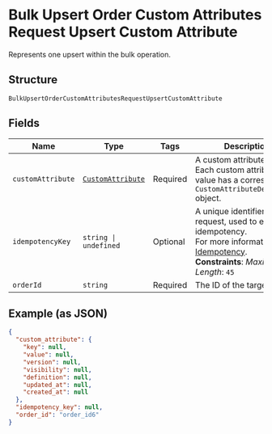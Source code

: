 
# Bulk Upsert Order Custom Attributes Request Upsert Custom Attribute

Represents one upsert within the bulk operation.

## Structure

`BulkUpsertOrderCustomAttributesRequestUpsertCustomAttribute`

## Fields

| Name | Type | Tags | Description |
|  --- | --- | --- | --- |
| `customAttribute` | [`CustomAttribute`](../../doc/models/custom-attribute.md) | Required | A custom attribute value. Each custom attribute value has a corresponding<br>`CustomAttributeDefinition` object. |
| `idempotencyKey` | `string \| undefined` | Optional | A unique identifier for this request, used to ensure idempotency.<br>For more information, see [Idempotency](https://developer.squareup.com/docs/basics/api101/idempotency).<br>**Constraints**: *Maximum Length*: `45` |
| `orderId` | `string` | Required | The ID of the target [order](../../doc/models/order.md). |

## Example (as JSON)

```json
{
  "custom_attribute": {
    "key": null,
    "value": null,
    "version": null,
    "visibility": null,
    "definition": null,
    "updated_at": null,
    "created_at": null
  },
  "idempotency_key": null,
  "order_id": "order_id6"
}
```

